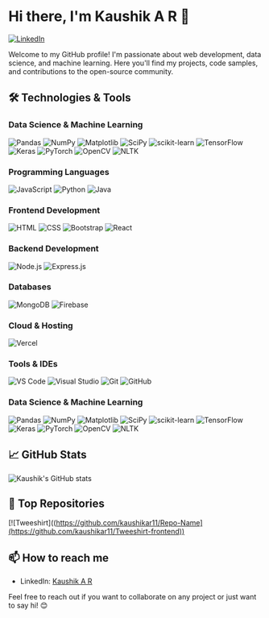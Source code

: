 # Hi there, I'm Kaushik A R 👋

[![LinkedIn](https://img.shields.io/badge/LinkedIn-Kaushik%20A%20R-blue?style=flat-square&logo=linkedin)](https://www.linkedin.com/in/kaushik-a-r-405673221/?originalSubdomain=in)

Welcome to my GitHub profile! I'm passionate about web development, data science, and machine learning. Here you'll find my projects, code samples, and contributions to the open-source community.

## 🛠️ Technologies & Tools

### Data Science & Machine Learning
![Pandas](https://img.shields.io/badge/-Pandas-333333?style=flat-square&logo=pandas)
![NumPy](https://img.shields.io/badge/-NumPy-333333?style=flat-square&logo=numpy)
![Matplotlib](https://img.shields.io/badge/-Matplotlib-333333?style=flat-square&logo=matplotlib)
![SciPy](https://img.shields.io/badge/-SciPy-333333?style=flat-square&logo=scipy)
![scikit-learn](https://img.shields.io/badge/-scikit--learn-333333?style=flat-square&logo=scikit-learn)
![TensorFlow](https://img.shields.io/badge/-TensorFlow-333333?style=flat-square&logo=tensorflow)
![Keras](https://img.shields.io/badge/-Keras-333333?style=flat-square&logo=keras)
![PyTorch](https://img.shields.io/badge/-PyTorch-333333?style=flat-square&logo=pytorch)
![OpenCV](https://img.shields.io/badge/-OpenCV-333333?style=flat-square&logo=opencv)
![NLTK](https://img.shields.io/badge/-NLTK-333333?style=flat-square&logo=nltk)

### Programming Languages
![JavaScript](https://img.shields.io/badge/-JavaScript-333333?style=flat-square&logo=javascript)
![Python](https://img.shields.io/badge/-Python-333333?style=flat-square&logo=python)
![Java](https://img.shields.io/badge/-Java-333333?style=flat-square&logo=java)

### Frontend Development
![HTML](https://img.shields.io/badge/-HTML-333333?style=flat-square&logo=html5)
![CSS](https://img.shields.io/badge/-CSS-333333?style=flat-square&logo=css3)
![Bootstrap](https://img.shields.io/badge/-Bootstrap-333333?style=flat-square&logo=bootstrap)
![React](https://img.shields.io/badge/-React-333333?style=flat-square&logo=react)

### Backend Development
![Node.js](https://img.shields.io/badge/-Node.js-333333?style=flat-square&logo=node.js)
![Express.js](https://img.shields.io/badge/-Express.js-333333?style=flat-square&logo=express)

### Databases
![MongoDB](https://img.shields.io/badge/-MongoDB-333333?style=flat-square&logo=mongodb)
![Firebase](https://img.shields.io/badge/-Firebase-333333?style=flat-square&logo=firebase)

### Cloud & Hosting
![Vercel](https://img.shields.io/badge/-Vercel-333333?style=flat-square&logo=vercel)

### Tools & IDEs
![VS Code](https://img.shields.io/badge/-VS%20Code-333333?style=flat-square&logo=visual-studio-code)
![Visual Studio](https://img.shields.io/badge/-Visual%20Studio-333333?style=flat-square&logo=visual-studio)
![Git](https://img.shields.io/badge/-Git-333333?style=flat-square&logo=git)
![GitHub](https://img.shields.io/badge/-GitHub-333333?style=flat-square&logo=github)

### Data Science & Machine Learning
![Pandas](https://img.shields.io/badge/-Pandas-333333?style=flat-square&logo=pandas)
![NumPy](https://img.shields.io/badge/-NumPy-333333?style=flat-square&logo=numpy)
![Matplotlib](https://img.shields.io/badge/-Matplotlib-333333?style=flat-square&logo=matplotlib)
![SciPy](https://img.shields.io/badge/-SciPy-333333?style=flat-square&logo=scipy)
![scikit-learn](https://img.shields.io/badge/-scikit--learn-333333?style=flat-square&logo=scikit-learn)
![TensorFlow](https://img.shields.io/badge/-TensorFlow-333333?style=flat-square&logo=tensorflow)
![Keras](https://img.shields.io/badge/-Keras-333333?style=flat-square&logo=keras)
![PyTorch](https://img.shields.io/badge/-PyTorch-333333?style=flat-square&logo=pytorch)
![OpenCV](https://img.shields.io/badge/-OpenCV-333333?style=flat-square&logo=opencv)
![NLTK](https://img.shields.io/badge/-NLTK-333333?style=flat-square&logo=nltk)

## 📈 GitHub Stats

![Kaushik's GitHub stats](https://github-readme-stats.vercel.app/api?username=kaushikar11&show_icons=true&theme=radical)

## 🌟 Top Repositories

[![Tweeshirt]((https://github.com/kaushikar11/Repo-Name](https://github.com/kaushikar11/Tweeshirt-frontend))


## 📫 How to reach me

- LinkedIn: [Kaushik A R](https://www.linkedin.com/in/kaushik-a-r-405673221/?originalSubdomain=in)

Feel free to reach out if you want to collaborate on any project or just want to say hi! 😊
